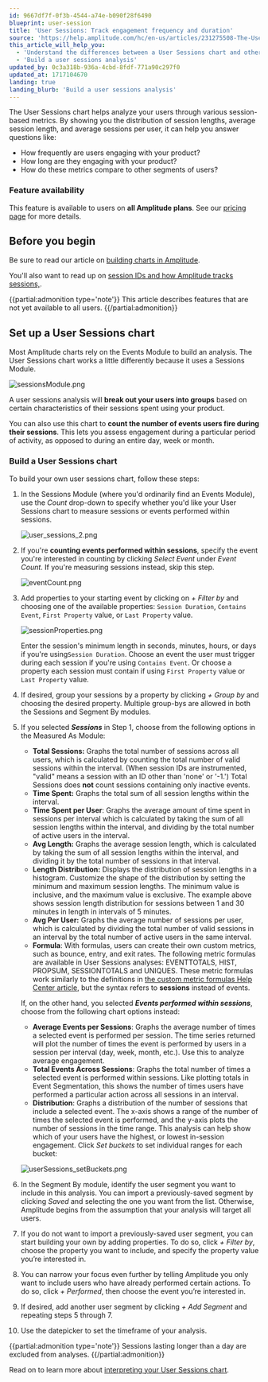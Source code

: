 ```yaml
---
id: 9667df7f-0f3b-4544-a74e-b090f28f6490
blueprint: user-session
title: 'User Sessions: Track engagement frequency and duration'
source: 'https://help.amplitude.com/hc/en-us/articles/231275508-The-User-Sessions-chart-Track-engagement-frequency-and-duration'
this_article_will_help_you:
  - 'Understand the differences between a User Sessions chart and other Amplitude chart types'
  - 'Build a user sessions analysis'
updated_by: 0c3a318b-936a-4cbd-8fdf-771a90c297f0
updated_at: 1717104670
landing: true
landing_blurb: 'Build a user sessions analysis'
---
```

The User Sessions chart helps analyze your users through various session-based metrics. By showing you the distribution of session lengths, average session length, and average sessions per user, it can help you answer questions like:

* How frequently are users engaging with your product?
* How long are they engaging with your product?
* How do these metrics compare to other segments of users?

### Feature availability

This feature is available to users on **all Amplitude plans**. See our [pricing page](https://amplitude.com/pricing) for more details.

## Before you begin

Be sure to read our article on [building charts in Amplitude](/docs/get-started/helpful-definitions).

You'll also want to read up on [session IDs and how Amplitude tracks sessions,](/docs/data/sources/instrument-track-sessions).

{{partial:admonition type='note'}}
 This article describes features that are not yet available to all users.
{{/partial:admonition}}

## Set up a User Sessions chart

Most Amplitude charts rely on the Events Module to build an analysis. The User Sessions chart works a little differently because it uses a Sessions Module. 

![sessionsModule.png](/docs/output/img/user-sessions/sessionsmodule-png.png)

A user sessions analysis will **break out your users into groups** based on certain characteristics of their sessions spent using your product.

You can also use this chart to **count the number of events users fire during their sessions**. This lets you assess engagement during a particular period of activity, as opposed to during an entire day, week or month.

### Build a User Sessions chart

To build your own user sessions chart, follow these steps:

1. In the Sessions Module (where you'd ordinarily find an Events Module), use the *Count* drop-down to specify whether you'd like your User Sessions chart to measure sessions or events performed within sessions.

	![user_sessions_2.png](/docs/output/img/user-sessions/user-sessions-2-png.png)

2. If you're **counting events performed within sessions**, specify the event you're interested in counting by clicking *Select Event* under *Event Count*. If you're measuring sessions instead, skip this step.  

	![eventCount.png](/docs/output/img/user-sessions/eventcount-png.png)

3. Add properties to your starting event by clicking on *+ Filter by* and choosing one of the available properties: `Session Duration`, `Contains Event`, `First Property` value, or `Last Property` value.

	![sessionProperties.png](/docs/output/img/user-sessions/sessionproperties-png.png)

	Enter the session's minimum length in seconds, minutes, hours, or days if you're using`Session Duration`. Choose an event the user must trigger during each session if you're using `Contains Event`. Or choose a property each session must contain if using `First Property` value or `Last Property` value.

4. If desired, group your sessions by a property by clicking *+ Group by* and choosing the desired property. Multiple group-bys are allowed in both the Sessions and Segment By modules.
5. If you selected ***Sessions*** in Step 1, choose from the following options in the Measured As Module:
    * **Total Sessions:** Graphs the total number of sessions across all users, which is calculated by counting the total number of valid sessions within the interval. (When session IDs are instrumented, "valid" means a session with an ID other than 'none' or '-1.') Total Sessions does **not** count sessions containing only inactive events.
    * **Time Spent:** Graphs the total sum of all session lengths within the interval.
    * **Time Spent per User**: Graphs the average amount of time spent in sessions per interval which is calculated by taking the sum of all session lengths within the interval, and dividing by the total number of active users in the interval.
    * **Avg Length:** Graphs the average session length, which is calculated by taking the sum of all session lengths within the interval, and dividing it by the total number of sessions in that interval.
    * **Length Distribution:** Displays the distribution of session lengths in a histogram. Customize the shape of the distribution by setting the minimum and maximum session lengths. The minimum value is inclusive, and the maximum value is exclusive. The example above shows session length distribution for sessions between 1 and 30 minutes in length in intervals of 5 minutes.
    * **Avg Per User:** Graphs the average number of sessions per user, which is calculated by dividing the total number of valid sessions in an interval by the total number of active users in the same interval.
    * **Formula**: With formulas, users can create their own custom metrics, such as bounce, entry, and exit rates. The following metric formulas are available in User Sessions analyses: EVENTTOTALS, HIST, PROPSUM, SESSIONTOTALS and UNIQUES. These metric formulas work similarly to the definitions in [the custom metric formulas Help Center article](/docs/analytics/charts/event-segmentation/event-segmentation-custom-formulas), but the syntax refers to **sessions** instead of events.

	If, on the other hand, you selected ***Events performed within sessions***, choose from the following chart options instead:  

	* **Average Events per Sessions**: Graphs the average number of times a selected event is performed per session. The time series returned will plot the number of times the event is performed by users in a session per interval (day, week, month, etc.). Use this to analyze average engagement.
	* **Total Events Across Sessions**: Graphs the total number of times a selected event is performed within sessions. Like plotting totals in Event Segmentation, this shows the number of times users have performed a particular action across all sessions in an interval.
	* **Distribution**: Graphs a distribution of the number of sessions that include a selected event. The x-axis shows a range of the number of times the selected event is performed, and the y-axis plots the number of sessions in the time range. This analysis can help show which of your users have the highest, or lowest in-session engagement. Click *Set buckets* to set individual ranges for each bucket:  
	
    ![userSessions_setBuckets.png](/docs/output/img/user-sessions/usersessions-setbuckets-png.png)

6. In the Segment By module, identify the user segment you want to include in this analysis. You can import a previously-saved segment by clicking *Saved* and selecting the one you want from the list. Otherwise, Amplitude begins from the assumption that your analysis will target all users.

7. If you do not want to import a previously-saved user segment, you can start building your own by adding properties. To do so, click *+ Filter by*, choose the property you want to include, and specify the property value you’re interested in.

8. You can narrow your focus even further by telling Amplitude you only want to include users who have already performed certain actions. To do so, click *+ Performed*, then choose the event you’re interested in.

9. If desired, add another user segment by clicking *+ Add Segment* and repeating steps 5 through 7.

10. Use the datepicker to set the timeframe of your analysis.

{{partial:admonition type='note'}}
Sessions lasting longer than a day are excluded from analyses.
{{/partial:admonition}}

Read on to learn more about [interpreting your User Sessions chart](/docs/analytics/charts/user-sessions/user-sessions-interpret).